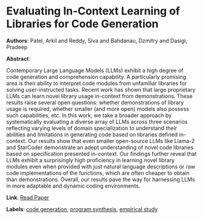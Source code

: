 # Evaluating In-Context Learning of Libraries for Code Generation

**Authors**: Patel, Arkil and Reddy, Siva and Bahdanau, Dzmitry and Dasigi, Pradeep

**Abstract**:

Contemporary Large Language Models (LLMs) exhibit a high degree of code generation and comprehension capability. A particularly promising area is their ability to interpret code modules from unfamiliar libraries for solving user-instructed tasks. Recent work has shown that large proprietary LLMs can learn novel library usage in-context from demonstrations. These results raise several open questions: whether demonstrations of library usage is required, whether smaller (and more open) models also possess such capabilities, etc. In this work, we take a broader approach by systematically evaluating a diverse array of LLMs across three scenarios reflecting varying levels of domain specialization to understand their abilities and limitations in generating code based on libraries defined in-context. Our results show that even smaller open-source LLMs like Llama-2 and StarCoder demonstrate an adept understanding of novel code libraries based on specification presented in-context. Our findings further reveal that LLMs exhibit a surprisingly high proficiency in learning novel library modules even when provided with just natural language descriptions or raw code implementations of the functions, which are often cheaper to obtain than demonstrations. Overall, our results pave the way for harnessing LLMs in more adaptable and dynamic coding environments.

**Link**: [Read Paper](https://doi.org/10.18653/v1/2024.naacl-long.161)

**Labels**: [code generation](../../labels/code_generation.md), [program synthesis](../../labels/program_synthesis.md), [empirical study](../../labels/empirical_study.md)
